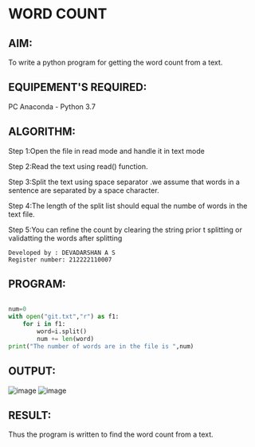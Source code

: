 # WORD COUNT
## AIM:
To write a python program for getting the word count from a text.

## EQUIPEMENT'S REQUIRED:
PC Anaconda - Python 3.7

## ALGORITHM:
Step 1:Open the file in read mode and handle it in text mode

Step 2:Read the text using read() function.

Step 3:Split the text using space separator .we assume that words in a sentence are separated by a space character.

Step 4:The length of the split list should equal the numbe of words in the text file.

Step 5:You can refine the count by clearing the string prior t splitting or validatting the words after splitting

```
Developed by : DEVADARSHAN A S
Register number: 212222110007
```
## PROGRAM:
```python

num=0
with open("git.txt","r") as f1:
    for i in f1:
        word=i.split()
        num += len(word)
print("The number of words are in the file is ",num)
```
## OUTPUT:
![image](https://github.com/DEVADARSHAN2/Word-count/assets/119432150/9fc2ab5d-14cc-41c4-af32-473b13c9a2c6)
![image](https://github.com/DEVADARSHAN2/Word-count/assets/119432150/17df9b45-41ca-4106-8d73-02445a963d1a)
## RESULT:
Thus the program is written to find the word count from a text.

